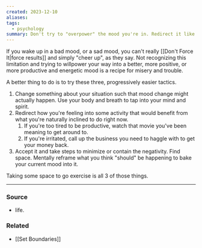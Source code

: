 ```yaml
---
created: 2023-12-10
aliases: 
tags:
  - psychology
summary: Don't try to "overpower" the mood you're in. Redirect it like judo, or at least recognize the situation and your limits.
---
```

If you wake up in a bad mood, or a sad mood, you can't really [[Don't Force It|force results]] and simply "cheer up", as they say. Not recognizing this limitation and trying to willpower your way into a better, more positive, or more productive and energetic mood is a recipe for misery and trouble.

A better thing to do is to try these three, progressively easier tactics.
1. Change something about your situation such that mood change might actually happen. Use your body and breath to tap into your mind and spirit.
2. Redirect how you're feeling into some activity that would benefit from what you're naturally inclined to do right now.
	1. If you're too tired to be productive, watch that movie you've been meaning to get around to.
	2. If you're irritated, call up the business you need to haggle with to get your money back.
3. Accept it and take steps to minimize or contain the negativity. Find space. Mentally reframe what you think "should" be happening to bake your current mood into it. 

Taking some space to go exercise is all 3 of those things.

---
### Source
- life.

### Related
- [[Set Boundaries]]
